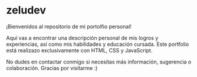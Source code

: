 <h1>zeludev</h1>
<p>
  ¡Bienvenidos al repositorio de mi portolfio personal!
</p>

<p>
  Aquí vas a encontrar una descripción personal de mis logros y experiencias, así como mis habilidades y educación cursada.
  Este portfolio está realizazo exclusivamente con HTML, CSS y JavaScript.
</p>

<p>
  No dudes en contactar conmigo si necesitas más información, sugerencia o colaboración. Gracias por visitarme :)
</p>
